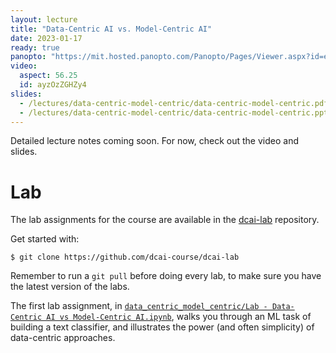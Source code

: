 ```yaml
---
layout: lecture
title: "Data-Centric AI vs. Model-Centric AI"
date: 2023-01-17
ready: true
panopto: "https://mit.hosted.panopto.com/Panopto/Pages/Viewer.aspx?id=edd1be69-b3de-4302-ac2b-af85012d2b18"
video:
  aspect: 56.25
  id: ayzOzZGHZy4
slides:
  - /lectures/data-centric-model-centric/data-centric-model-centric.pdf
  - /lectures/data-centric-model-centric/data-centric-model-centric.pptx
---
```


Detailed lecture notes coming soon. For now, check out the video and slides.

# Lab

The lab assignments for the course are available in the [dcai-lab](https://github.com/dcai-course/dcai-lab) repository.

Get started with:

```console
$ git clone https://github.com/dcai-course/dcai-lab
```

Remember to run a `git pull` before doing every lab, to make sure you have the latest version of the labs.

The first lab assignment, in [`data_centric_model_centric/Lab - Data-Centric AI vs Model-Centric AI.ipynb`](https://github.com/dcai-course/dcai-lab/blob/master/data_centric_model_centric/Lab%20-%20Data-Centric%20AI%20vs%20Model-Centric%20AI.ipynb), walks you through an ML task of building a text classifier, and illustrates the power (and often simplicity) of data-centric approaches.
